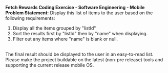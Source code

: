 **Fetch Rewards Coding Exercise - Software Engineering - Mobile**
<br/>
**Problem Statement:**  Display this list of items to the user based on the following requirements:
1.	Display all the items grouped by "listId"
2.	Sort the results first by "listId" then by "name" when displaying.
3.	Filter out any items where "name" is blank or null.
<br/>
The final result should be displayed to the user in an easy-to-read list. Please make the project buildable on the latest (non-pre release) tools and supporting the current release mobile OS.

